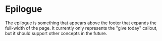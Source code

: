 Epilogue
========

The epilogue is something that appears above the footer that expands the full-width of the page.  It currently only represents the "give today" callout, but it should support other concepts in the future.